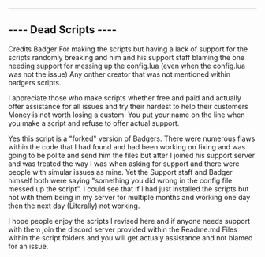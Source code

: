 ----------------------
---- Dead Scripts ----
----------------------

Credits
    Badger
        For making the scripts but having a lack of support for the scripts randomly breaking and him and his support staff
        blaming the one needing support for messing up the config.lua (even when the config.lua was not the issue)
    Any onther creator that was not mentioned within badgers scripts.


I appreciate those who make scripts whether free and paid and actually offer assistance for all issues and try their hardest to help their customers
Money is not worth losing a custom. You put your name on the line when you make a script and refuse to offer actual support. 

Yes this script is a "forked" version of Badgers. There were numerous flaws within the code that I had found and had been working on fixing and was going
to be polite and send him the files but after I joined his support server and was treated the way I was when asking for support and there were people with simular 
issues as mine. Yet the Support staff and Badger himself both were saying "something you did wrong in the config file messed up the script". I could see that if I had
just installed the scripts but not with them being in my server for multiple months and working one day then the next day (Literally) not working. 

I hope people enjoy the scripts I revised here and if anyone needs support with them join the discord server provided within the Readme.md Files within the script folders and you will get actualy assistance and not blamed for an issue.
